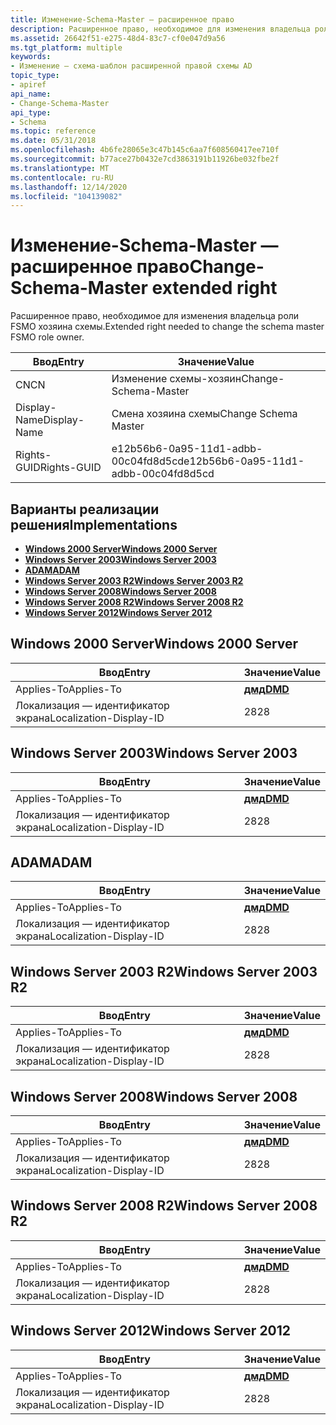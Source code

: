 ```yaml
---
title: Изменение-Schema-Master — расширенное право
description: Расширенное право, необходимое для изменения владельца роли FSMO хозяина схемы.
ms.assetid: 26642f51-e275-48d4-83c7-cf0e047d9a56
ms.tgt_platform: multiple
keywords:
- Изменение — схема-шаблон расширенной правой схемы AD
topic_type:
- apiref
api_name:
- Change-Schema-Master
api_type:
- Schema
ms.topic: reference
ms.date: 05/31/2018
ms.openlocfilehash: 4b6fe28065e3c47b145c6aa7f608560417ee710f
ms.sourcegitcommit: b77ace27b0432e7cd3863191b11926be032fbe2f
ms.translationtype: MT
ms.contentlocale: ru-RU
ms.lasthandoff: 12/14/2020
ms.locfileid: "104139082"
---
```

# <a name="change-schema-master-extended-right"></a><span data-ttu-id="396b9-104">Изменение-Schema-Master — расширенное право</span><span class="sxs-lookup"><span data-stu-id="396b9-104">Change-Schema-Master extended right</span></span>

<span data-ttu-id="396b9-105">Расширенное право, необходимое для изменения владельца роли FSMO хозяина схемы.</span><span class="sxs-lookup"><span data-stu-id="396b9-105">Extended right needed to change the schema master FSMO role owner.</span></span>



| <span data-ttu-id="396b9-106">Ввод</span><span class="sxs-lookup"><span data-stu-id="396b9-106">Entry</span></span> | <span data-ttu-id="396b9-107">Значение</span><span class="sxs-lookup"><span data-stu-id="396b9-107">Value</span></span> |
|--------------|--------------------------------------|
| <span data-ttu-id="396b9-108">CN</span><span class="sxs-lookup"><span data-stu-id="396b9-108">CN</span></span>           | <span data-ttu-id="396b9-109">Изменение схемы-хозяин</span><span class="sxs-lookup"><span data-stu-id="396b9-109">Change-Schema-Master</span></span>                 |
| <span data-ttu-id="396b9-110">Display-Name</span><span class="sxs-lookup"><span data-stu-id="396b9-110">Display-Name</span></span> | <span data-ttu-id="396b9-111">Смена хозяина схемы</span><span class="sxs-lookup"><span data-stu-id="396b9-111">Change Schema Master</span></span>                 |
| <span data-ttu-id="396b9-112">Rights-GUID</span><span class="sxs-lookup"><span data-stu-id="396b9-112">Rights-GUID</span></span>  | <span data-ttu-id="396b9-113">e12b56b6-0a95-11d1-adbb-00c04fd8d5cd</span><span class="sxs-lookup"><span data-stu-id="396b9-113">e12b56b6-0a95-11d1-adbb-00c04fd8d5cd</span></span> |



## <a name="implementations"></a><span data-ttu-id="396b9-114">Варианты реализации решения</span><span class="sxs-lookup"><span data-stu-id="396b9-114">Implementations</span></span>

-   [<span data-ttu-id="396b9-115">**Windows 2000 Server**</span><span class="sxs-lookup"><span data-stu-id="396b9-115">**Windows 2000 Server**</span></span>](#windows-2000-server)
-   [<span data-ttu-id="396b9-116">**Windows Server 2003**</span><span class="sxs-lookup"><span data-stu-id="396b9-116">**Windows Server 2003**</span></span>](#windows-server-2003)
-   [<span data-ttu-id="396b9-117">**ADAM**</span><span class="sxs-lookup"><span data-stu-id="396b9-117">**ADAM**</span></span>](#adam)
-   [<span data-ttu-id="396b9-118">**Windows Server 2003 R2**</span><span class="sxs-lookup"><span data-stu-id="396b9-118">**Windows Server 2003 R2**</span></span>](#windows-server-2003-r2)
-   [<span data-ttu-id="396b9-119">**Windows Server 2008**</span><span class="sxs-lookup"><span data-stu-id="396b9-119">**Windows Server 2008**</span></span>](#windows-server-2008)
-   [<span data-ttu-id="396b9-120">**Windows Server 2008 R2**</span><span class="sxs-lookup"><span data-stu-id="396b9-120">**Windows Server 2008 R2**</span></span>](#windows-server-2008-r2)
-   [<span data-ttu-id="396b9-121">**Windows Server 2012**</span><span class="sxs-lookup"><span data-stu-id="396b9-121">**Windows Server 2012**</span></span>](#windows-server-2012)

## <a name="windows-2000-server"></a><span data-ttu-id="396b9-122">Windows 2000 Server</span><span class="sxs-lookup"><span data-stu-id="396b9-122">Windows 2000 Server</span></span>



| <span data-ttu-id="396b9-123">Ввод</span><span class="sxs-lookup"><span data-stu-id="396b9-123">Entry</span></span> | <span data-ttu-id="396b9-124">Значение</span><span class="sxs-lookup"><span data-stu-id="396b9-124">Value</span></span> |
|-------------------------|---------------------------------|
| <span data-ttu-id="396b9-125">Applies-To</span><span class="sxs-lookup"><span data-stu-id="396b9-125">Applies-To</span></span>              | [<span data-ttu-id="396b9-126">**дмд**</span><span class="sxs-lookup"><span data-stu-id="396b9-126">**DMD**</span></span>](c-dmd.md)<br/> |
| <span data-ttu-id="396b9-127">Локализация — идентификатор экрана</span><span class="sxs-lookup"><span data-stu-id="396b9-127">Localization-Display-ID</span></span> | <span data-ttu-id="396b9-128">28</span><span class="sxs-lookup"><span data-stu-id="396b9-128">28</span></span>                              |



## <a name="windows-server-2003"></a><span data-ttu-id="396b9-129">Windows Server 2003</span><span class="sxs-lookup"><span data-stu-id="396b9-129">Windows Server 2003</span></span>



| <span data-ttu-id="396b9-130">Ввод</span><span class="sxs-lookup"><span data-stu-id="396b9-130">Entry</span></span> | <span data-ttu-id="396b9-131">Значение</span><span class="sxs-lookup"><span data-stu-id="396b9-131">Value</span></span> |
|-------------------------|---------------------------------|
| <span data-ttu-id="396b9-132">Applies-To</span><span class="sxs-lookup"><span data-stu-id="396b9-132">Applies-To</span></span>              | [<span data-ttu-id="396b9-133">**дмд**</span><span class="sxs-lookup"><span data-stu-id="396b9-133">**DMD**</span></span>](c-dmd.md)<br/> |
| <span data-ttu-id="396b9-134">Локализация — идентификатор экрана</span><span class="sxs-lookup"><span data-stu-id="396b9-134">Localization-Display-ID</span></span> | <span data-ttu-id="396b9-135">28</span><span class="sxs-lookup"><span data-stu-id="396b9-135">28</span></span>                              |



## <a name="adam"></a><span data-ttu-id="396b9-136">ADAM</span><span class="sxs-lookup"><span data-stu-id="396b9-136">ADAM</span></span>



| <span data-ttu-id="396b9-137">Ввод</span><span class="sxs-lookup"><span data-stu-id="396b9-137">Entry</span></span> | <span data-ttu-id="396b9-138">Значение</span><span class="sxs-lookup"><span data-stu-id="396b9-138">Value</span></span> |
|-------------------------|---------------------------------|
| <span data-ttu-id="396b9-139">Applies-To</span><span class="sxs-lookup"><span data-stu-id="396b9-139">Applies-To</span></span>              | [<span data-ttu-id="396b9-140">**дмд**</span><span class="sxs-lookup"><span data-stu-id="396b9-140">**DMD**</span></span>](c-dmd.md)<br/> |
| <span data-ttu-id="396b9-141">Локализация — идентификатор экрана</span><span class="sxs-lookup"><span data-stu-id="396b9-141">Localization-Display-ID</span></span> | <span data-ttu-id="396b9-142">28</span><span class="sxs-lookup"><span data-stu-id="396b9-142">28</span></span>                              |



## <a name="windows-server-2003-r2"></a><span data-ttu-id="396b9-143">Windows Server 2003 R2</span><span class="sxs-lookup"><span data-stu-id="396b9-143">Windows Server 2003 R2</span></span>



| <span data-ttu-id="396b9-144">Ввод</span><span class="sxs-lookup"><span data-stu-id="396b9-144">Entry</span></span> | <span data-ttu-id="396b9-145">Значение</span><span class="sxs-lookup"><span data-stu-id="396b9-145">Value</span></span> |
|-------------------------|---------------------------------|
| <span data-ttu-id="396b9-146">Applies-To</span><span class="sxs-lookup"><span data-stu-id="396b9-146">Applies-To</span></span>              | [<span data-ttu-id="396b9-147">**дмд**</span><span class="sxs-lookup"><span data-stu-id="396b9-147">**DMD**</span></span>](c-dmd.md)<br/> |
| <span data-ttu-id="396b9-148">Локализация — идентификатор экрана</span><span class="sxs-lookup"><span data-stu-id="396b9-148">Localization-Display-ID</span></span> | <span data-ttu-id="396b9-149">28</span><span class="sxs-lookup"><span data-stu-id="396b9-149">28</span></span>                              |



## <a name="windows-server-2008"></a><span data-ttu-id="396b9-150">Windows Server 2008</span><span class="sxs-lookup"><span data-stu-id="396b9-150">Windows Server 2008</span></span>



| <span data-ttu-id="396b9-151">Ввод</span><span class="sxs-lookup"><span data-stu-id="396b9-151">Entry</span></span> | <span data-ttu-id="396b9-152">Значение</span><span class="sxs-lookup"><span data-stu-id="396b9-152">Value</span></span> |
|-------------------------|---------------------------------|
| <span data-ttu-id="396b9-153">Applies-To</span><span class="sxs-lookup"><span data-stu-id="396b9-153">Applies-To</span></span>              | [<span data-ttu-id="396b9-154">**дмд**</span><span class="sxs-lookup"><span data-stu-id="396b9-154">**DMD**</span></span>](c-dmd.md)<br/> |
| <span data-ttu-id="396b9-155">Локализация — идентификатор экрана</span><span class="sxs-lookup"><span data-stu-id="396b9-155">Localization-Display-ID</span></span> | <span data-ttu-id="396b9-156">28</span><span class="sxs-lookup"><span data-stu-id="396b9-156">28</span></span>                              |



## <a name="windows-server-2008-r2"></a><span data-ttu-id="396b9-157">Windows Server 2008 R2</span><span class="sxs-lookup"><span data-stu-id="396b9-157">Windows Server 2008 R2</span></span>



| <span data-ttu-id="396b9-158">Ввод</span><span class="sxs-lookup"><span data-stu-id="396b9-158">Entry</span></span> | <span data-ttu-id="396b9-159">Значение</span><span class="sxs-lookup"><span data-stu-id="396b9-159">Value</span></span> |
|-------------------------|---------------------------------|
| <span data-ttu-id="396b9-160">Applies-To</span><span class="sxs-lookup"><span data-stu-id="396b9-160">Applies-To</span></span>              | [<span data-ttu-id="396b9-161">**дмд**</span><span class="sxs-lookup"><span data-stu-id="396b9-161">**DMD**</span></span>](c-dmd.md)<br/> |
| <span data-ttu-id="396b9-162">Локализация — идентификатор экрана</span><span class="sxs-lookup"><span data-stu-id="396b9-162">Localization-Display-ID</span></span> | <span data-ttu-id="396b9-163">28</span><span class="sxs-lookup"><span data-stu-id="396b9-163">28</span></span>                              |



## <a name="windows-server-2012"></a><span data-ttu-id="396b9-164">Windows Server 2012</span><span class="sxs-lookup"><span data-stu-id="396b9-164">Windows Server 2012</span></span>



| <span data-ttu-id="396b9-165">Ввод</span><span class="sxs-lookup"><span data-stu-id="396b9-165">Entry</span></span> | <span data-ttu-id="396b9-166">Значение</span><span class="sxs-lookup"><span data-stu-id="396b9-166">Value</span></span> |
|-------------------------|---------------------------------|
| <span data-ttu-id="396b9-167">Applies-To</span><span class="sxs-lookup"><span data-stu-id="396b9-167">Applies-To</span></span>              | [<span data-ttu-id="396b9-168">**дмд**</span><span class="sxs-lookup"><span data-stu-id="396b9-168">**DMD**</span></span>](c-dmd.md)<br/> |
| <span data-ttu-id="396b9-169">Локализация — идентификатор экрана</span><span class="sxs-lookup"><span data-stu-id="396b9-169">Localization-Display-ID</span></span> | <span data-ttu-id="396b9-170">28</span><span class="sxs-lookup"><span data-stu-id="396b9-170">28</span></span>                              |



 

 





